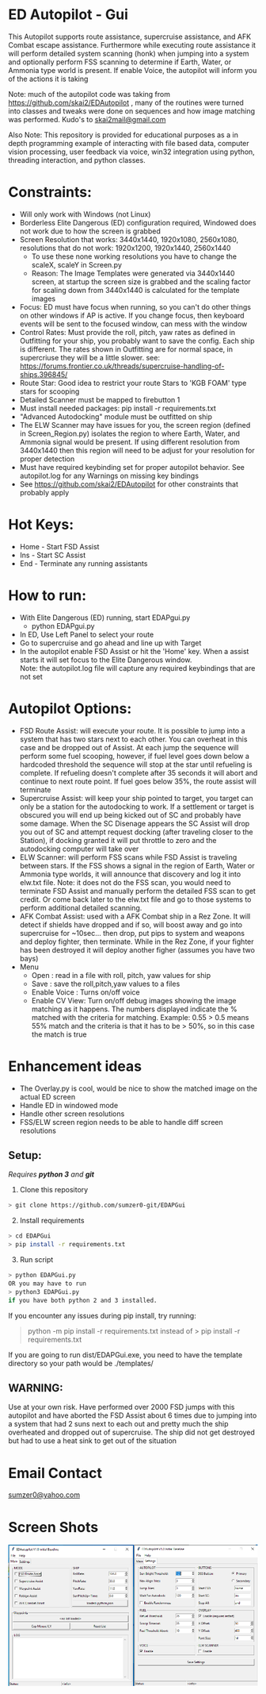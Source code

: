 # ED Autopilot - Gui
This Autopilot supports route assistance, supercruise assistance, and AFK Combat escape assistance.  Furthermore while
executing route assistance it will perform detailed system scanning (honk) when jumping into a system and optionally perform FSS scanning
to determine if Earth, Water, or Ammonia type world is present.   If enable Voice, the autopilot will inform you of the actions it is
taking

Note: much of the autopilot code was taking from https://github.com/skai2/EDAutopilot , many of the routines were turned into classes and tweaks were done on sequences
 and how image matching was performed.   Kudo's to skai2mail@gmail.com
 
Also Note: This repository is provided for educational purposes as a in depth programming example of interacting with file based data, computer vision processing, user feedback via voice, win32 integration using python, threading interaction, and python classes.  

# Constraints:
* Will only work with Windows (not Linux)
* Borderless Elite Dangerous (ED) configuration required,  Windowed does not work due to how the screen is grabbed
* Screen Resolution that works:  3440x1440, 1920x1080, 2560x1080, resolutions that do not work: 1920x1200, 1920x1440, 2560x1440
  * To use these none working resolutions you have to change the scaleX, scaleY in Screen.py 
  * Reason: The Image Templates were generated via 3440x1440 screen, at startup the screen size
        is grabbed and the scaling factor for scaling down from 3440x1440 is calculated for the
        template images
* Focus: ED must have focus when running, so you can't do other things on other windows if AP is active.
           If you change focus, then keyboard events will be sent to the focused window, can mess with the 
           window
* Control Rates: Must provide the roll, pitch, yaw rates as defined in Outfitting for your ship, 
        you probably want to save the config.  Each ship is different.  The rates shown in Outfitting
        are for normal space, in supercriuse they will be a little slower.
         see:  https://forums.frontier.co.uk/threads/supercruise-handling-of-ships.396845/
* Route Star:  Good idea to restrict your route Stars to 'KGB FOAM' type stars for scooping 
* Detailed Scanner must be mapped to firebutton 1 
* Must install needed packages:  pip install -r requirements.txt
* "Advanced Autodocking" module must be outfitted on ship
* The ELW Scanner may have issues for you, the screen region (defined in Screen_Region.py) isolates the region to where Earth, Water, and Ammonia
  signal would be present.  If using different resolution from 3440x1440 then this region will need to be adjust for your resolution for
  proper detection
* Must have required keybinding set for proper autopilot behavior.  See autopilot.log for any Warnings on missing key bindings
* See https://github.com/skai2/EDAutopilot for other constraints that probably apply

# Hot Keys:
* Home - Start FSD Assist
* Ins  - Start SC Assist
* End  - Terminate any running assistants

# How to run:
* With Elite Dangerous (ED) running, start EDAPgui.py
  * python EDAPgui.py     
* In ED, Use Left Panel to select your route
* Go to supercruise and go ahead and line up with Target
* In the autopilot enable FSD Assist or hit the 'Home' key.  When a assist starts it will set focus
      to the Elite Dangerous window.  
Note: the autopilot.log file will capture any required keybindings that are not set
   
# Autopilot Options:
* FSD Route Assist: will execute your route.  It is possible to jump into a system that has two stars
    next to each other.  You can overheat in this case and be dropped out of Assist.  At each jump the 
    sequence will perform some fuel scooping, however, if fuel level goes down below a hardcoded threshold
    the sequence will stop at the star until refueling is complete.  If refueling doesn't complete after
    35 seconds it will abort and continue to next route point.  If fuel goes below 35%, the route assist
    will terminate
* Supercruise Assist: will keep your ship pointed to target, you target can only be a station for
    the autodocking to work.  If a settlement or target is obscured you will end up being kicked out of SC and
    probably have some damage.   When the SC Disenage appears the SC Assist will drop you out of SC
    and attempt request docking (after traveling closer to the Station), if docking granted it will
    put throttle to zero and the autodocking computer will take over
* ELW Scanner: will perform FSS scans while FSD Assist is traveling between stars.  If the FSS
    shows a signal in the region of Earth, Water or Ammonia type worlds, it will announce that discovery
    and log it into elw.txt file.  Note: it does not do the FSS scan, you would need to terminate FSD Assist
    and manually perform the detailed FSS scan to get credit.  Or come back later to the elw.txt file
    and go to those systems to perform additional detailed scanning. 
* AFK Combat Assist: used with a AFK Combat ship in a Rez Zone.  It will detect if shields have
    dropped and if so, will boost away and go into supercruise for ~10sec... then drop, put pips to
    system and weapons and deploy fighter, then terminate.  While in the Rez Zone, if your fighter has
    been destroyed it will deploy another figher (assumes you have two bays)
* Menu
  * Open : read in a file with roll, pitch, yaw values for ship
  * Save : save the roll,pitch,yaw values to a files
  * Enable Voice : Turns on/off voice
  * Enable CV View: Turn on/off debug images showing the image matching as it happens.  The numbers displayed
    indicate the % matched with the criteria for matching. Example:  0.55 > 0.5  means 55% match and the criteria
    is that it has to be > 50%, so in this case the match is true
    
# Enhancement ideas
* The Overlay.py is cool, would be nice to show the matched image on the actual ED screen
* Handle ED in windowed mode
* Handle other screen resolutions
* FSS/ELW screen region needs to be able to handle diff screen resolutions


## Setup:
_Requires **python 3** and **git**_
1. Clone this repository
```sh
> git clone https://github.com/sumzer0-git/EDAPGui
```
2. Install requirements
```sh
> cd EDAPGui
> pip install -r requirements.txt
```
3. Run script
```sh
> python EDAPGui.py
OR you may have to run
> python3 EDAPGui.py
if you have both python 2 and 3 installed.
```

If you encounter any issues during pip install, try running:
> python -m pip install -r requirements.txt
instead of > pip install -r requirements.txt

If you are going to run dist/EDAPGui.exe, you need to have the template directory so your path would be ./templates/<file>


## WARNING:

Use at your own risk.  Have performed over 2000 FSD jumps with this autopilot and have aborted the FSD Assist
about 6 times due to jumping into a system that had 2 suns next to each out and pretty much the ship overheated
and dropped out of supercruise.   The ship did not get destroyed but had to use a heat sink to get out of the
situation

# Email Contact

sumzer0@yahoo.com


# Screen Shots
![Alt text](screen/screen_cap.png?raw=true "Screen")
